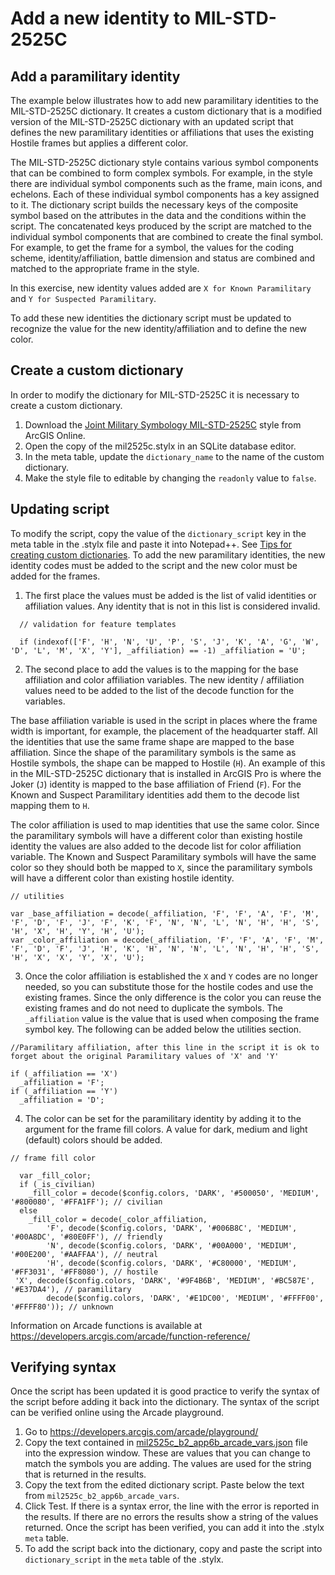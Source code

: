 # Add a new identity to MIL-STD-2525C

## Add a paramilitary identity
The example below illustrates how to add new paramilitary identities to the MIL-STD-2525C dictionary. It creates a custom dictionary that is a modified version of the MIL-STD-2525C dictionary with an updated script that defines the new paramilitary identities or affiliations that uses the existing Hostile frames but applies a different color.  

The MIL-STD-2525C dictionary style contains various symbol components that can be combined to form complex symbols. For example, in the style there are individual symbol components such as the frame, main icons, and echelons. Each of these individual symbol components has a key assigned to it. The dictionary script builds the necessary keys of the composite symbol based on the attributes in the data and the conditions within the script. The concatenated keys produced by the script are matched to the individual symbol components that are combined to create the final symbol. For example, to get the frame for a symbol, the values for the coding scheme, identity/affiliation, battle dimension and status are combined and matched to the appropriate frame in the style.  

In this exercise, new identity values added are `X for Known Paramilitary` and `Y for Suspected Paramilitary`.

To add these new identities the dictionary script must be updated to recognize the value for the new identity/affiliation and to define the new color.

## Create a custom dictionary
In order to modify the dictionary for MIL-STD-2525C it is necessary to create a custom dictionary.
1. Download the [Joint Military Symbology MIL-STD-2525C](https://www.arcgis.com/home/item.html?id=4e31ddc1f609432d98bd400f87f6b7bf) style from ArcGIS Online.
2. Open the copy of the mil2525c.stylx in an SQLite database editor.
3. In the meta table, update the `dictionary_name` to the name of the custom dictionary.
4. Make the style file to editable by changing the `readonly` value to `false`.

## Updating script
To modify the script, copy the value of the `dictionary_script` key in the meta table in the .stylx file and paste it into Notepad++. See [Tips for creating custom dictionaries](tips-for-creating-custom-dictionaries.md). To add the new paramilitary identities, the new identity codes must be added to the script and the new color must be added for the frames.  

1. The first place the values must be added is the list of valid identities or affiliation values.  Any identity that is not in this list is considered invalid.  

```
  // validation for feature templates

  if (indexof(['F', 'H', 'N', 'U', 'P', 'S', 'J', 'K', 'A', 'G', 'W', 'D', 'L', 'M', 'X', 'Y'], _affiliation) == -1) _affiliation = 'U';

  ```

2. The second place to add the values is to the mapping for the base affiliation and color affiliation variables.  The new identity / affiliation values need to be added to the list of the decode function for the variables.  

The base affiliation variable is used in the script in places where the frame width is important, for example, the placement of the headquarter staff. All the identities that use the same frame shape are mapped to the base affiliation. Since the shape of the paramilitary symbols is the same as Hostile symbols, the shape can be mapped to Hostile (`H`). An example of this in the MIL-STD-2525C dictionary that is installed in ArcGIS Pro is where the Joker (`J`) identity is mapped to the base affiliation of Friend (`F`). For the Known and Suspect Paramilitary identities add them to the decode list mapping them to `H`.

The color affiliation is used to map identities that use the same color.  Since the paramilitary symbols will have a different color than existing hostile identity the values are also added to the decode list for color affiliation variable. The Known and Suspect Paramilitary symbols will have the same color so they should both be mapped to `X`, since the paramilitary symbols will have a different color than existing hostile identity.

```
// utilities

var _base_affiliation = decode(_affiliation, 'F', 'F', 'A', 'F', 'M', 'F', 'D', 'F', 'J', 'F', 'K', 'F', 'N', 'N', 'L', 'N', 'H', 'H', 'S', 'H', 'X', 'H', 'Y', 'H', 'U');
var _color_affiliation = decode(_affiliation, 'F', 'F', 'A', 'F', 'M', 'F', 'D', 'F', 'J', 'H', 'K', 'H', 'N', 'N', 'L', 'N', 'H', 'H', 'S', 'H', 'X', 'X', 'Y', 'X', 'U');

```

3. Once the color affiliation is established the `X` and `Y` codes are no longer needed, so you can substitute those for the hostile codes and use the existing frames. Since the only difference is the color you can reuse the existing frames and do not need to duplicate the symbols. The `_affiliation` value is the value that is used when composing the frame symbol key. The following can be added below the utilities section.

```
//Paramilitary affiliation, after this line in the script it is ok to forget about the original Paramilitary values of 'X' and 'Y'

if (_affiliation == 'X')
  _affiliation = 'F';
if (_affiliation == 'Y')
  _affiliation = 'D';

  ```

4. The color can be set for the paramilitary identity by adding it to the argument for the frame fill colors.  A value for dark, medium and light (default) colors should be added.

```
// frame fill color

  var _fill_color;
  if (_is_civilian)
    _fill_color = decode($config.colors, 'DARK', '#500050', 'MEDIUM', '#800080', '#FFA1FF'); // civilian
  else
    _fill_color = decode(_color_affiliation,
        'F', decode($config.colors, 'DARK', '#006B8C', 'MEDIUM', '#00A8DC', '#80E0FF'), // friendly
        'N', decode($config.colors, 'DARK', '#00A000', 'MEDIUM', '#00E200', '#AAFFAA'), // neutral
        'H', decode($config.colors, 'DARK', '#C80000', 'MEDIUM', '#FF3031', '#FF8080'), // hostile
 'X', decode($config.colors, 'DARK', '#9F4B6B', 'MEDIUM', '#BC587E', '#E37DA4'), // paramilitary
        decode($config.colors, 'DARK', '#E1DC00', 'MEDIUM', '#FFFF00', '#FFFF80')); // unknown

```

Information on Arcade functions is available at https://developers.arcgis.com/arcade/function-reference/

## Verifying syntax
Once the script has been updated it is good practice to verify the syntax of the script before adding it back into the dictionary.  The syntax of the script can be verified online using the Arcade playground.
1. Go to https://developers.arcgis.com/arcade/playground/
2. Copy the text contained in [mil2525c_b2_app6b_arcade_vars.json](../variable_declarations/mil2525c_b2_app6b_arcade_vars.json) file into the expression window. These are values that you can change to match the symbols you are adding. The values are used for the string that is returned in the results.
3. Copy the text from the edited dictionary script. Paste below the text from `mil2525c_b2_app6b_arcade_vars`.
4. Click Test. If there is a syntax error, the line with the error is reported in the results. If there are no errors the results show a string of the values returned.
Once the script has been verified, you can add it into the .stylx `meta` table.
5. To add the script back into the dictionary, copy and paste the script into `dictionary_script` in the `meta` table of the .stylx.
